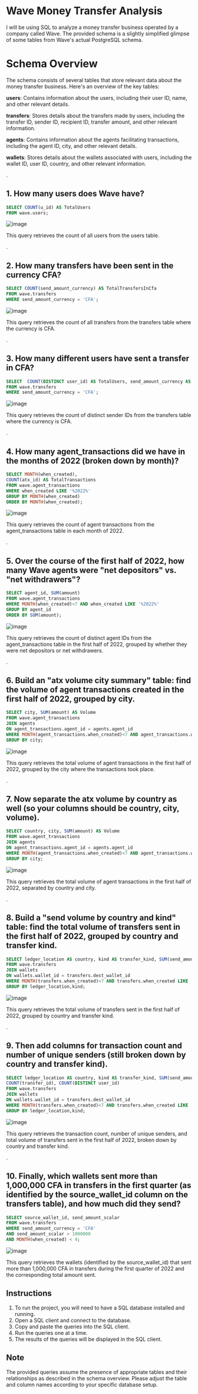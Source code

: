 # Wave Money Transfer Analysis

I will be using SQL to analyze a money transfer business operated by a company called Wave. The provided schema is a slightly simplified glimpse of some tables from Wave's actual PostgreSQL schema.

# Schema Overview

The schema consists of several tables that store relevant data about the money transfer business. Here's an overview of the key tables:

**users**: Contains information about the users, including their user ID, name, and other relevant details.

**transfers**: Stores details about the transfers made by users, including the transfer ID, sender ID, recipient ID, transfer amount, and other relevant information.

**agents**: Contains information about the agents facilitating transactions, including the agent ID, city, and other relevant details.

**wallets**: Stores details about the wallets associated with users, including the wallet ID, user ID, country, and other relevant information.

.

## 1. How many users does Wave have?

```sql
SELECT COUNT(u_id) AS TotalUsers 
FROM wave.users;
```
![image](https://github.com/ikoghoemmanuell/SQL-Projects/assets/102419217/e96919fb-e335-4b87-9400-2942125c90c5)

This query retrieves the count of all users from the users table.

.

## 2. How many transfers have been sent in the currency CFA?

```sql
SELECT COUNT(send_amount_currency) AS TotalTransfersInCfa 
FROM wave.transfers
WHERE send_amount_currency = 'CFA';
```
![image](https://github.com/ikoghoemmanuell/SQL-Projects/assets/102419217/6b0d6385-6d10-4531-a227-5ec938d7ab20)

This query retrieves the count of all transfers from the transfers table where the currency is CFA.

.

## 3. How many different users have sent a transfer in CFA?

```sql
SELECT  COUNT(DISTINCT user_id) AS TotalUsers, send_amount_currency AS CurrencySent 
FROM wave.transfers
WHERE send_amount_currency = 'CFA';
```
![image](https://github.com/ikoghoemmanuell/SQL-Projects/assets/102419217/65edfc18-97eb-4215-bc58-6393a23f5292)

This query retrieves the count of distinct sender IDs from the transfers table where the currency is CFA.

.

## 4. How many agent_transactions did we have in the months of 2022 (broken down by month)?

```sql
SELECT MONTH(when_created),
COUNT(atx_id) AS TotalTransactions
FROM wave.agent_transactions
WHERE when_created LIKE '%2022%'
GROUP BY MONTH(when_created)
ORDER BY MONTH(when_created);
```
![image](https://github.com/ikoghoemmanuell/SQL-Projects/assets/102419217/b04a28cb-ef8b-4cf3-be70-84d827b75072)

This query retrieves the count of agent transactions from the agent_transactions table in each month of 2022.

.

## 5. Over the course of the first half of 2022, how many Wave agents were "net depositors" vs. "net withdrawers"?

```sql
SELECT agent_id, SUM(amount)
FROM wave.agent_transactions
WHERE MONTH(when_created)<7 AND when_created LIKE '%2022%'
GROUP BY agent_id
ORDER BY SUM(amount);
```
![image](https://github.com/ikoghoemmanuell/SQL-Projects/assets/102419217/49b20891-45fe-4e42-9f35-346bc388d499)

This query retrieves the count of distinct agent IDs from the agent_transactions table in the first half of 2022, grouped by whether they were net depositors or net withdrawers.

.

## 6. Build an "atx volume city summary" table: find the volume of agent transactions created in the first half of 2022, grouped by city.

```sql
SELECT city, SUM(amount) AS Volume
FROM wave.agent_transactions
JOIN agents
ON agent_transactions.agent_id = agents.agent_id
WHERE MONTH(agent_transactions.when_created)<7 AND agent_transactions.when_created LIKE '%2022%'
GROUP BY city;
```
![image](https://github.com/ikoghoemmanuell/SQL-Projects/assets/102419217/15f1faf4-cbb9-4951-beb5-0268e419b8f3)

This query retrieves the total volume of agent transactions in the first half of 2022, grouped by the city where the transactions took place.

.

## 7. Now separate the atx volume by country as well (so your columns should be country, city, volume).

```sql
SELECT country, city, SUM(amount) AS Volume
FROM wave.agent_transactions
JOIN agents
ON agent_transactions.agent_id = agents.agent_id
WHERE MONTH(agent_transactions.when_created)<7 AND agent_transactions.when_created LIKE '%2022%'
GROUP BY city;
```
![image](https://github.com/ikoghoemmanuell/SQL-Projects/assets/102419217/5055bbc7-9494-48c3-86f2-815b8d328e09)

This query retrieves the total volume of agent transactions in the first half of 2022, separated by country and city.

.

## 8. Build a "send volume by country and kind" table: find the total volume of transfers sent in the first half of 2022, grouped by country and transfer kind.

```sql
SELECT ledger_location AS country, kind AS transfer_kind, SUM(send_amount_scalar) AS volume
FROM wave.transfers
JOIN wallets
ON wallets.wallet_id = transfers.dest_wallet_id
WHERE MONTH(transfers.when_created)<7 AND transfers.when_created LIKE '%2022%'
GROUP BY ledger_location,kind;
```
![image](https://github.com/ikoghoemmanuell/SQL-Projects/assets/102419217/27c17e4c-93f4-4441-9b9d-d07f51792256)

This query retrieves the total volume of transfers sent in the first half of 2022, grouped by country and transfer kind.

.

## 9. Then add columns for transaction count and number of unique senders (still broken down by country and transfer kind).

```sql
SELECT ledger_location AS country, kind AS transfer_kind, SUM(send_amount_scalar) AS volume,
COUNT(transfer_id), COUNT(DISTINCT user_id)
FROM wave.transfers
JOIN wallets
ON wallets.wallet_id = transfers.dest_wallet_id
WHERE MONTH(transfers.when_created)<7 AND transfers.when_created LIKE '%2022%'
GROUP BY ledger_location,kind;
```
![image](https://github.com/ikoghoemmanuell/SQL-Projects/assets/102419217/3327a8a7-933a-44aa-98ab-c75a794d60ed)

This query retrieves the transaction count, number of unique senders, and total volume of transfers sent in the first half of 2022, broken down by country and transfer kind.

.

## 10. Finally, which wallets sent more than 1,000,000 CFA in transfers in the first quarter (as identified by the source_wallet_id column on the transfers table), and how much did they send?

```sql
SELECT source_wallet_id, send_amount_scalar 
FROM wave.transfers
WHERE send_amount_currency = 'CFA' 
AND send_amount_scalar > 1000000
AND MONTH(when_created) < 4;
```
![image](https://github.com/ikoghoemmanuell/SQL-Projects/assets/102419217/39457906-bc15-49e9-8293-cbeb69e87e79)

This query retrieves the wallets (identified by the source_wallet_id) that sent more than 1,000,000 CFA in transfers during the first quarter of 2022 and the corresponding total amount sent.

## Instructions

1. To run the project, you will need to have a SQL database installed and running.
2. Open a SQL client and connect to the database.
3. Copy and paste the queries into the SQL client.
4. Run the queries one at a time.
5. The results of the queries will be displayed in the SQL client.

## Note

The provided queries assume the presence of appropriate tables and their relationships as described in the schema overview. Please adjust the table and column names according to your specific database setup.

```

```
